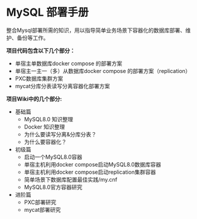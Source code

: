 # MySQL 部署手册 #
整合Mysql部署所需的知识，用以指导简单业务场景下容器化的数据库部署、维护、备份等工作。

**项目代码包含以下几个部分：**
+ 单宿主单数据库docker compose 的部署方案
+ 单宿主一主一（多）从数据库docker compose 的部署方案（replication）
+ PXC数据库集群方案
+ mycat分库分表读写分离容器化部署方案


**项目Wiki中的几个部分:**
* 基础篇
    + MySQL8.0 知识整理
    + Docker 知识整理
    + 为什么要读写分离&分库分表？
    + 为什么要容器化？
* 初级篇
    + 启动一个MySQL8.0容器
    + 单宿主机利用docker compose启动MySQL8.0数据库容器
    + 单宿主机利用docker compose启动replication集群容器
    + 简单场景下数据库配置最佳实践/my.cnf
    + MySQL8.0官方容器研究
* 进阶篇
    + PXC部署研究
    + mycat部署研究
  

